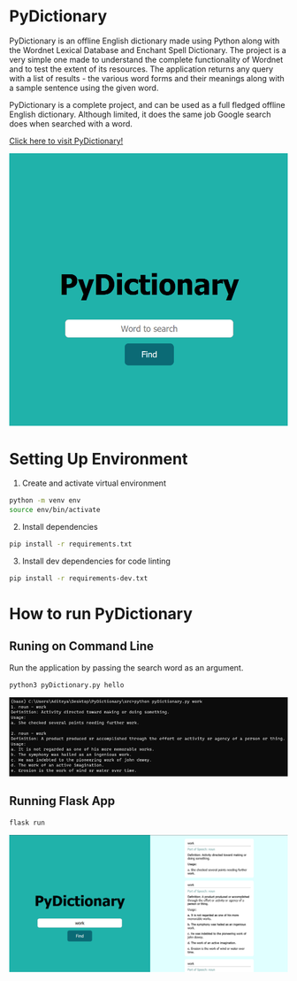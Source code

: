 # PyDictionary

PyDictionary is an offline English dictionary made using Python along with the Wordnet Lexical Database and Enchant Spell Dictionary. The project is a very simple one made to understand the complete functionality of Wordnet and to test the extent of its resources. The application returns any query with a list of results - the various word forms and their meanings along with a sample sentence using the given word.

PyDictionary is a complete project, and can be used as a full fledged offline English dictionary. Although limited, it does the same job Google search does when searched with a word.

[Click here to visit PyDictionary!](https://python-dictionary.herokuapp.com/)

![Flask App UI](img/home.png)

# Setting Up Environment

1. Create and activate virtual environment

```bash
python -m venv env
source env/bin/activate
```

2. Install dependencies

```bash
pip install -r requirements.txt
```

3. Install dev dependencies for code linting

```bash
pip install -r requirements-dev.txt
```

# How to run PyDictionary

## Runing on Command Line

Run the application by passing the search word as an argument.

```bash
python3 pyDictionary.py hello
```
![CLI](img/cmd.png)

## Running Flask App
```bash
flask run
```
![GUI](img/gui.png)
